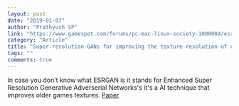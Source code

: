 ```yaml
---
layout: post
date: "2019-01-07"
author: "Prathyush SP"
link: "https://www.gamespot.com/forums/pc-mac-linux-society-1000004/esrgan-is-pretty-damn-amazing-trying-max-payne-wit-33449670/"
category: "Article"
title: "Super-resolution GANs for improving the texture resolution of old games"
tags: ""
comments: true
---
```

In case you don't know what ESRGAN is it stands for Enhanced Super Resolution Generative Adverserial Networks's it's a AI technique that improves older games textures. [Paper](https://arxiv.org/abs/1809.00219)